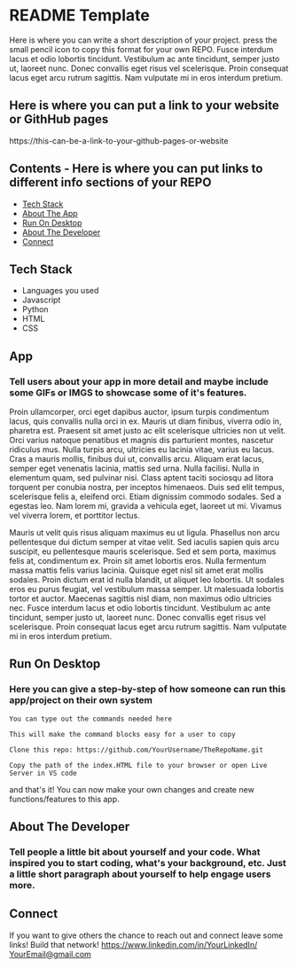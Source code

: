 # README Template

Here is where you can write a short description of your project. press the small pencil icon to copy this format for your own REPO. 
Fusce interdum lacus et odio lobortis tincidunt. Vestibulum ac ante tincidunt, semper justo ut, laoreet nunc. Donec convallis eget risus vel scelerisque. Proin consequat lacus eget arcu rutrum sagittis. Nam vulputate mi in eros interdum pretium.


## Here is where you can put a link to your website or GithHub pages
https://this-can-be-a-link-to-your-github-pages-or-website
## Contents - Here is where you can put links to different info sections of your REPO
* [Tech Stack](#stack)
* [About The App](#app)
* [Run On Desktop](#run)
* [About The Developer](#about)
* [Connect](#connect)

## <a name="stack" ></a>Tech Stack
* Languages you used
* Javascript
* Python
* HTML
* CSS


## <a name="app" ></a>App
### Tell users about your app in more detail and maybe include some GIFs or IMGS to showcase some of it's features.

Proin ullamcorper, orci eget dapibus auctor, ipsum turpis condimentum lacus, quis convallis nulla orci in ex. Mauris ut diam finibus, viverra odio in, pharetra est. Praesent sit amet justo ac elit scelerisque ultricies non ut velit. Orci varius natoque penatibus et magnis dis parturient montes, nascetur ridiculus mus. Nulla turpis arcu, ultricies eu lacinia vitae, varius eu lacus. Cras a mauris mollis, finibus dui ut, convallis arcu. Aliquam erat lacus, semper eget venenatis lacinia, mattis sed urna. Nulla facilisi. Nulla in elementum quam, sed pulvinar nisi. Class aptent taciti sociosqu ad litora torquent per conubia nostra, per inceptos himenaeos. Duis sed elit tempus, scelerisque felis a, eleifend orci. Etiam dignissim commodo sodales. Sed a egestas leo. Nam lorem mi, gravida a vehicula eget, laoreet ut mi. Vivamus vel viverra lorem, et porttitor lectus.

Mauris ut velit quis risus aliquam maximus eu ut ligula. Phasellus non arcu pellentesque dui dictum semper at vitae velit. Sed iaculis sapien quis arcu suscipit, eu pellentesque mauris scelerisque. Sed et sem porta, maximus felis at, condimentum ex. Proin sit amet lobortis eros. Nulla fermentum massa mattis felis varius lacinia. Quisque eget nisl sit amet erat mollis sodales. Proin dictum erat id nulla blandit, ut aliquet leo lobortis. Ut sodales eros eu purus feugiat, vel vestibulum massa semper. Ut malesuada lobortis tortor et auctor. Maecenas sagittis nisl diam, non maximus odio ultricies nec. Fusce interdum lacus et odio lobortis tincidunt. Vestibulum ac ante tincidunt, semper justo ut, laoreet nunc. Donec convallis eget risus vel scelerisque. Proin consequat lacus eget arcu rutrum sagittis. Nam vulputate mi in eros interdum pretium.

## <a name="run" ></a>Run On Desktop
### Here you can give a step-by-step of how someone can run this app/project on their own system
```
You can type out the commands needed here 
```
```
This will make the command blocks easy for a user to copy
```
```
Clone this repo: https://github.com/YourUsername/TheRepoName.git
```
```
Copy the path of the index.HTML file to your browser or open Live Server in VS code
```

and that's it! You can now make your own changes and create new functions/features to this app. 


## <a name="about" ></a>About The Developer
### Tell people a little bit about yourself and your code. What inspired you to start coding, what's your background, etc. Just a little short paragraph about yourself to help engage users more. 


## <a name="connect" ></a>Connect
If you want to give others the chance to reach out and connect leave some links! Build that network! 
https://www.linkedin.com/in/YourLinkedIn/
YourEmail@gmail.com
